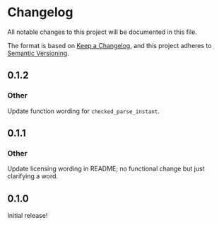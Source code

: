 # Changelog

All notable changes to this project will be documented in this file.

The format is based on [Keep a Changelog](https://keepachangelog.com/en/1.1.0/),
and this project adheres to [Semantic Versioning](https://semver.org/spec/v2.0.0.html).

## 0.1.2

### Other

Update function wording for `checked_parse_instant`.

## 0.1.1

### Other

Update licensing wording in README; no functional change but just clarifying a word.

## 0.1.0

Initial release!
